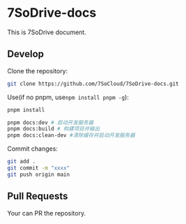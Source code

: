 # 7SoDrive-docs
This is 7SoDrive document.

## Develop
Clone the repository:
``` bash
git clone https://github.com/7SoCloud/7SoDrive-docs.git
```

Use(if no pnpm, use`npm install pnpm -g`):
``` bash
pnpm install
```

``` bash
pnpm docs:dev # 启动开发服务器
pnpm docs:build # 构建项目并输出
pnpm docs:clean-dev #清除缓存并启动开发服务器
```

Commit changes:
``` bash
git add .
git commit -m "xxxx"
git push origin main
```

## Pull Requests
Your can PR the repository.